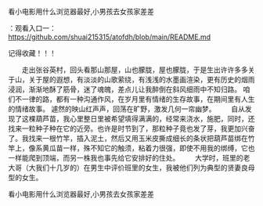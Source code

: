看小电影用什么浏览器最好,小男孩去女孩家差差

：观看入口一：https://github.com/shuai215315/atofdh/blob/main/README.md


记得收藏！！！



　　走出张谷英村，回头看那山那屋，山也朦胧，屋也朦胧，于是生出许许多多关于山，关于屋的遐想，有淡淡的山歌萦绕，有浅浅的水墨画渲染，更有历史的烟雨浸润，渐渐地酥了筋骨，迷了魂魄，差点儿让我醉倒在斜风细雨中不知归路。
咱们不一律的路，都有一种沟通作风，在岁月里有情绪的生存故事，在期间里有人生的情绪故事。
遽然的映山红声声，回荡在旷野，激发几何一帘幽梦。
　　自从发现了这棵葫芦苗，我心里整日里被希望填得满满的，经常来浇水，施肥，同时，还找来一粒种子种在它的近旁。也许是时节到了，那粒种子竟也发了芽，我更加兴奋了。我找来一根竹竿，插入泥土，然后又用玉米皮撕成细长的条状把葫芦苗绑在竹竿上，像系黄瓜苗一样，殊不知它的触须，粘着力很强，即使不用我的绑缚，它也一样能爬到顶端，而另一株我也事先给它安排好的住处。
　　大学时，班里的老大哥（大我们十几岁的）在男生中评价班里的女生，我被他们列为典型的贤妻良母型的女生。







看小电影用什么浏览器最好,小男孩去女孩家差差

